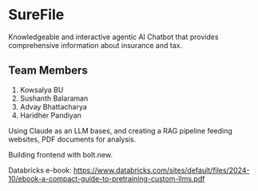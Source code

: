 # SureFile
Knowledgeable and interactive agentic AI Chatbot that provides comprehensive information about insurance and tax.

## Team Members
1. Kowsalya BU
2. Sushanth Balaraman
3. Advay Bhattacharya
4. Haridher Pandiyan

Using Claude as an LLM bases, and creating a RAG pipeline feeding websites, PDF documents for analysis. 

Building frontend with bolt.new.

Databricks e-book: https://www.databricks.com/sites/default/files/2024-10/ebook-a-compact-guide-to-pretraining-custom-llms.pdf
